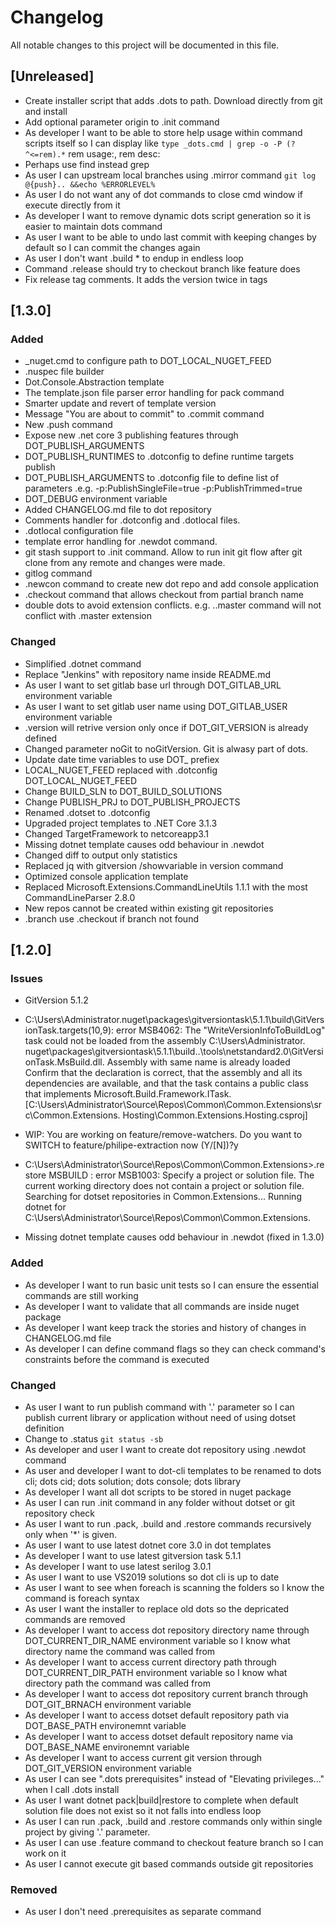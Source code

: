 # Changelog

All notable changes to this project will be documented in this file.

## [Unreleased]

 * Create installer script that adds .dots to path. Download directly from git and install
 * Add optional parameter origin to .init command 
 * As developer I want to be able to store help usage within command scripts itself so I can display like ```type _dots.cmd | grep -o -P (?^<=rem).*```  rem usage:, rem desc:
 * Perhaps use find instead grep
 * As user I can upstream local branches using .mirror command ```git log @{push}.. &&echo %ERRORLEVEL%```
 * As user I do not want any of dot commands to close cmd window if execute directly from it
 * As developer I want to remove dynamic dots script generation so it is easier to maintain dots command
 * As user I want to be able to undo last commit with keeping changes by default so I can commit the changes again
 * As user I don't want .build * to endup in endless loop
 * Command .release should try to checkout branch like feature does
 * Fix release tag comments. It adds the version twice in tags




## [1.3.0]

### Added

 - _nuget.cmd to configure path to DOT_LOCAL_NUGET_FEED
 - .nuspec file builder
 - Dot.Console.Abstraction template
 - The template.json file parser error handling for pack command
 - Smarter update and revert of template version
 - Message "You are about to commit" to .commit command
 - New .push command
 - Expose new .net core 3 publishing features through DOT_PUBLISH_ARGUMENTS
 - DOT_PUBLISH_RUNTIMES to .dotconfig to define runtime targets publish
 - DOT_PUBLISH_ARGUMENTS to .dotconfig file to define list of parameters .e.g. -p:PublishSingleFile=true -p:PublishTrimmed=true
 - DOT_DEBUG environment variable
 - Added CHANGELOG.md file to dot repository
 - Comments handler for .dotconfig and .dotlocal files.
 - .dotlocal configuration file
 - template error handling for .newdot command.
 - git stash support to .init command. Allow to run init git flow after git clone from any remote and changes were made.
 - gitlog command
 - .newcon command to create new dot repo and add console application
 - .checkout command that allows checkout from partial branch name
 - double dots to avoid extension conflicts. e.g. ..master command will not conflict with .master extension 


### Changed

 - Simplified .dotnet command
 - Replace "Jenkins" with repository name inside README.md
 - As user I want to set gitlab base url through DOT_GITLAB_URL environment variable
 - As user I want to set gitlab user name using DOT_GITLAB_USER environment variable
 - .version will retrive version only once if DOT_GIT_VERSION is already defined
 - Changed parameter noGit to noGitVersion. Git is alwasy part of dots. 
 - Update date time variables to use DOT_ prefiex
 - LOCAL_NUGET_FEED replaced with .dotconfig DOT_LOCAL_NUGET_FEED
 - Change BUILD_SLN to DOT_BUILD_SOLUTIONS
 - Change PUBLISH_PRJ to DOT_PUBLISH_PROJECTS
 - Renamed .dotset to .dotconfig
 - Upgraded project templates to .NET Core 3.1.3
 - Changed TargetFramework to netcoreapp3.1
 - Missing dotnet template causes odd behaviour in .newdot
 - Changed diff to output only statistics
 - Replaced jq with gitversion /showvariable in version command
 - Optimized console application template
 - Replaced Microsoft.Extensions.CommandLineUtils 1.1.1 with the most CommandLineParser 2.8.0
 - New repos cannot be created within existing git repositories 
 - .branch use .checkout if branch not found


## [1.2.0] 

### Issues

 * GitVersion 5.1.2
 * C:\Users\Administrator\.nuget\packages\gitversiontask\5.1.1\build\GitVersionTask.targets(10,9): error MSB4062: The "WriteVersionInfoToBuildLog" task could not be loaded from the assembly C:\Users\Administrator\.
   nuget\packages\gitversiontask\5.1.1\build\..\tools\netstandard2.0\GitVersionTask.MsBuild.dll. Assembly with same name is already loaded Confirm that the <UsingTask> declaration is correct, that the assembly and
   all its dependencies are available, and that the task contains a public class that implements Microsoft.Build.Framework.ITask. [C:\Users\Administrator\Source\Repos\Common\Common.Extensions\src\Common.Extensions.
   Hosting\Common.Extensions.Hosting.csproj]

 * WIP: You are working on feature/remove-watchers. Do you want to SWITCH to feature/philipe-extraction now (Y/[N])?y

 * C:\Users\Administrator\Source\Repos\Common\Common.Extensions>.restore
   MSBUILD : error MSB1003: Specify a project or solution file. The current working directory does not contain a project or solution file.
   Searching for dotset repositories in Common.Extensions...
   Running dotnet for C:\Users\Administrator\Source\Repos\Common\Common.Extensions\.

 * Missing dotnet template causes odd behaviour in .newdot (fixed in 1.3.0)


### Added

 - As developer I want to run basic unit tests so I can ensure the essential commands are still working
 - As developer I want to validate that all commands are inside nuget package 
 - As developer I want keep track the stories and history of changes in CHANGELOG.md file
 - As developer I can define command flags so they can check command's constraints before the command is executed 

### Changed

 - As user I want to run publish command with '.' parameter so I can publish current library or application without need of using dotset definition 
 - Change to .status ```git status -sb```
 - As developer and user I want to create dot repository using .newdot command
 - As user and developer I want to dot-cli templates to be renamed to dots cli; dots cid; dots solution; dots console; dots library
 - As developer I want all dot scripts to be stored in nuget package 
 - As user I can run .init command in any folder without dotset or git repository check
 - As user I want to run .pack, .build and .restore commands recursively only when '*' is given. 
 - As user I want to use latest dotnet core 3.0 in dot templates
 - As developer I want to use latest gitversion task 5.1.1
 - As developer I want to use latest serilog 3.0.1
 - As user I want to use VS2019 solutions so dot cli is up to date 
 - As user I want to see when foreach is scanning the folders so I know the command is foreach syntax
 - As user I want the installer to replace old dots so the depricated commands are removed
 - As developer I want to access dot repository directory name through DOT_CURRENT_DIR_NAME environment variable so I know what directory name the command was called from
 - As developer I want to access current directory path through DOT_CURRENT_DIR_PATH environment variable so I know what directory path the command was called from
 - As developer I want to access dot repository current branch through DOT_GIT_BRNACH environment variable
 - As developer I want to access dotset default repository path via DOT_BASE_PATH environemnt variable
 - As developer I want to access dotset default repository name via DOT_BASE_NAME environemnt variable
 - As developer I want to access current git version through DOT_GIT_VERSION environment variable
 - As user I can see ".dots prerequisites" instead of "Elevating privileges..." when I call .dots install 
 - As user I want dotnet pack|build|restore to complete when default solution file does not exist so it not falls into endless loop
 - As user I can run .pack, .build and .restore commands only within single project by giving '.' parameter. 
 - As user I can use .feature command to checkout feature branch so I can work on it 
 - As user I cannot execute git based commands outside git repositories 

### Removed
 
 - As user I don't need .prerequisites as separate command 
